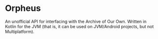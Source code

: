 # Orpheus

An unofficial API for interfacing with the Archive of Our Own. Written in Kotlin for the JVM (that is, it can be used on
JVM/Android projects, but not Multiplatform).
